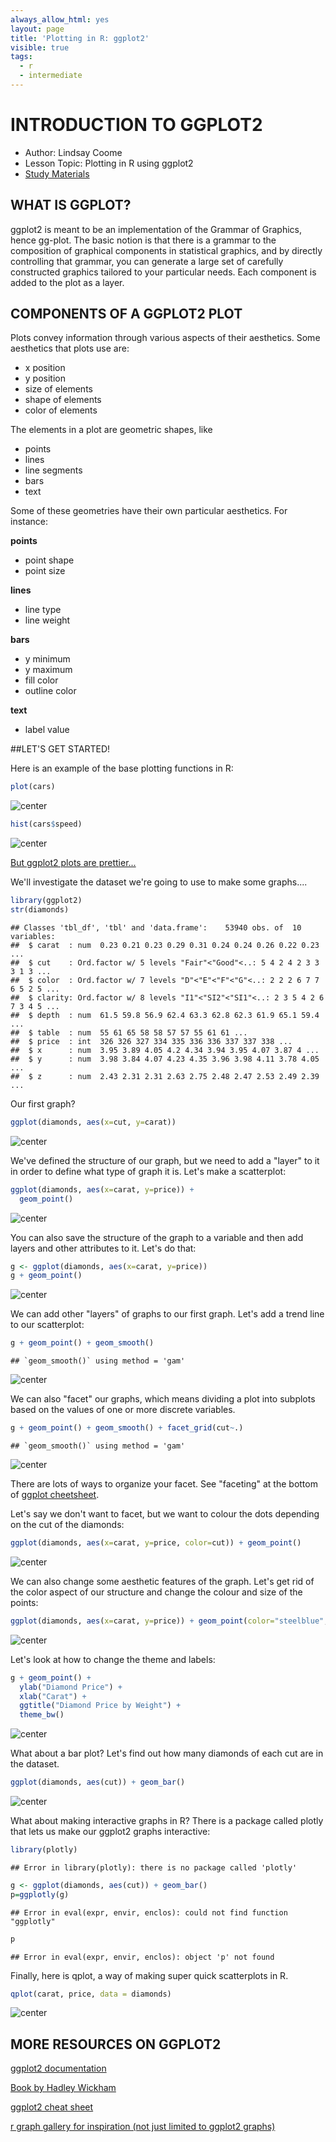 ```yaml
---
always_allow_html: yes
layout: page
title: 'Plotting in R: ggplot2'
visible: true
tags:
  - r
  - intermediate
---
```


# INTRODUCTION TO GGPLOT2
* Author: Lindsay Coome
* Lesson Topic: Plotting in R using ggplot2
* [Study Materials](https://github.com/UofTCoders/studyGroup/tree/gh-pages/lessons/r/ggplot2)

## WHAT IS GGPLOT?
ggplot2 is meant to be an implementation of the Grammar of Graphics, hence gg-plot. The basic notion is that there is a grammar to the composition of graphical components in statistical graphics, and by directly controlling that grammar, you can generate a large set of carefully constructed graphics tailored to your particular needs. Each component is added to the plot as a layer.

## COMPONENTS OF A GGPLOT2 PLOT
Plots convey information through various aspects of their aesthetics. Some aesthetics that plots use are:

* x position
* y position
* size of elements
* shape of elements
* color of elements

The elements in a plot are geometric shapes, like

* points
* lines
* line segments
* bars
* text

Some of these geometries have their own particular aesthetics. For instance:

**points**

* point shape
* point size

**lines**

* line type
* line weight

**bars**

* y minimum
* y maximum
* fill color
* outline color

**text**

* label value

##LET'S GET STARTED!

Here is an example of the base plotting functions in R:

```r
plot(cars)
```

![center](../figure/cars-1.png)

```r
hist(cars$speed)
```

![center](../figure/cars-2.png)

[But ggplot2 plots are prettier...](https://www.google.ca/search?q=ggplot2&client=safari&rls=en&source=lnms&tbm=isch&sa=X&ved=0ahUKEwisuv6V6IvSAhVk0oMKHTNkARkQ_AUICCgB&biw=1279&bih=621#tbm=isch&q=ggplot2+examples)

We'll investigate the dataset we're going to use to make some graphs....

```r
library(ggplot2)
str(diamonds)
```

```
## Classes 'tbl_df', 'tbl' and 'data.frame':	53940 obs. of  10 variables:
##  $ carat  : num  0.23 0.21 0.23 0.29 0.31 0.24 0.24 0.26 0.22 0.23 ...
##  $ cut    : Ord.factor w/ 5 levels "Fair"<"Good"<..: 5 4 2 4 2 3 3 3 1 3 ...
##  $ color  : Ord.factor w/ 7 levels "D"<"E"<"F"<"G"<..: 2 2 2 6 7 7 6 5 2 5 ...
##  $ clarity: Ord.factor w/ 8 levels "I1"<"SI2"<"SI1"<..: 2 3 5 4 2 6 7 3 4 5 ...
##  $ depth  : num  61.5 59.8 56.9 62.4 63.3 62.8 62.3 61.9 65.1 59.4 ...
##  $ table  : num  55 61 65 58 58 57 57 55 61 61 ...
##  $ price  : int  326 326 327 334 335 336 336 337 337 338 ...
##  $ x      : num  3.95 3.89 4.05 4.2 4.34 3.94 3.95 4.07 3.87 4 ...
##  $ y      : num  3.98 3.84 4.07 4.23 4.35 3.96 3.98 4.11 3.78 4.05 ...
##  $ z      : num  2.43 2.31 2.31 2.63 2.75 2.48 2.47 2.53 2.49 2.39 ...
```

Our first graph?

```r
ggplot(diamonds, aes(x=cut, y=carat))
```

![center](../figure/unnamed-chunk-2-1.png)

We've defined the structure of our graph, but we need to add a "layer" to it in order to define what type of graph it is. Let's make a scatterplot:

```r
ggplot(diamonds, aes(x=carat, y=price)) + 
  geom_point()
```

![center](../figure/unnamed-chunk-3-1.png)

You can also save the structure of the graph to a variable and then add layers and other attributes to it. Let's do that:

```r
g <- ggplot(diamonds, aes(x=carat, y=price))
g + geom_point()
```

![center](../figure/unnamed-chunk-4-1.png)

We can add other "layers" of graphs to our first graph. Let's add a trend line to our scatterplot:

```r
g + geom_point() + geom_smooth() 
```

```
## `geom_smooth()` using method = 'gam'
```

![center](../figure/unnamed-chunk-5-1.png)

We can also "facet" our graphs, which means dividing a plot into subplots based on the values of one or more discrete variables.

```r
g + geom_point() + geom_smooth() + facet_grid(cut~.)
```

```
## `geom_smooth()` using method = 'gam'
```

![center](../figure/unnamed-chunk-6-1.png)

There are lots of ways to organize your facet. See "faceting" at the bottom of [ggplot cheetsheet](https://www.rstudio.com/wp-content/uploads/2015/03/ggplot2-cheatsheet.pdf).

Let's say we don't want to facet, but we want to colour the dots depending on the cut of the diamonds:

```r
ggplot(diamonds, aes(x=carat, y=price, color=cut)) + geom_point()
```

![center](../figure/unnamed-chunk-7-1.png)

We can also change some aesthetic features of the graph. Let's get rid of the color aspect of our structure and change the colour and size of the points:

```r
ggplot(diamonds, aes(x=carat, y=price)) + geom_point(color="steelblue", size=4)
```

![center](../figure/unnamed-chunk-8-1.png)

Let's look at how to change the theme and labels:


```r
g + geom_point() +
  ylab("Diamond Price") +
  xlab("Carat") +
  ggtitle("Diamond Price by Weight") +
  theme_bw()
```

![center](../figure/unnamed-chunk-9-1.png)

What about a bar plot? Let's find out how many diamonds of each cut are in the dataset.

```r
ggplot(diamonds, aes(cut)) + geom_bar()
```

![center](../figure/unnamed-chunk-10-1.png)

What about making interactive graphs in R?
There is a package called plotly that lets us make our ggplot2 graphs interactive:

```r
library(plotly)
```

```
## Error in library(plotly): there is no package called 'plotly'
```

```r
g <- ggplot(diamonds, aes(cut)) + geom_bar()
p=ggplotly(g)
```

```
## Error in eval(expr, envir, enclos): could not find function "ggplotly"
```

```r
p
```

```
## Error in eval(expr, envir, enclos): object 'p' not found
```

Finally, here is qplot, a way of making super quick scatterplots in R.

```r
qplot(carat, price, data = diamonds)
```

![center](../figure/unnamed-chunk-12-1.png)

## MORE RESOURCES ON GGPLOT2
[ggplot2 documentation](http://had.co.nz/ggplot2/)

[Book by Hadley Wickham](https://www.amazon.com/ggplot2-Elegant-Graphics-Data-Analysis/dp/0387981403)

[ggplot2 cheat sheet](https://www.rstudio.com/wp-content/uploads/2015/03/ggplot2-cheatsheet.pdf)

[r graph gallery for inspiration (not just limited to ggplot2 graphs)](https://www.r-graph-gallery.com/all-graphs/)
